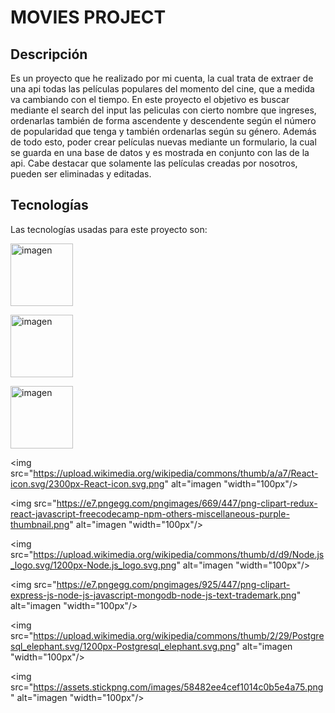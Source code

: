 # MOVIES PROJECT

## Descripción

Es un proyecto que he realizado por mi cuenta, la cual trata de extraer de una api todas las películas populares del momento del cine, que a medida va cambiando con el tiempo. En este proyecto el objetivo es buscar mediante el search del input las peliculas con cierto nombre que ingreses, ordenarlas también de forma ascendente y descendente según el número de popularidad que tenga y también ordenarlas según su género. Además de todo esto, poder crear películas nuevas mediante un formulario, la cual se guarda en una base de datos y es mostrada en conjunto con las de la api. Cabe destacar que solamente las películas creadas por nosotros, pueden ser eliminadas y editadas.


## Tecnologías

Las tecnologías usadas para este proyecto son:

<p align"left"><img  src="https://upload.wikimedia.org/wikipedia/commons/thumb/6/61/HTML5_logo_and_wordmark.svg/2048px-HTML5_logo_and_wordmark.svg.png"  alt="imagen "width="100px"/></p><p align="left"><img src="https://upload.wikimedia.org/wikipedia/commons/thumb/d/d5/CSS3_logo_and_wordmark.svg/1452px-CSS3_logo_and_wordmark.svg.png"  alt="imagen "width="100px"/>



<p align="left">
  <img src="https://upload.wikimedia.org/wikipedia/commons/6/6a/JavaScript-logo.png"  alt="imagen "width="100px"/>

<img src="https://upload.wikimedia.org/wikipedia/commons/thumb/a/a7/React-icon.svg/2300px-React-icon.svg.png"  alt="imagen "width="100px"/>

<img src="https://e7.pngegg.com/pngimages/669/447/png-clipart-redux-react-javascript-freecodecamp-npm-others-miscellaneous-purple-thumbnail.png"  alt="imagen "width="100px"/>

<img src="https://upload.wikimedia.org/wikipedia/commons/thumb/d/d9/Node.js_logo.svg/1200px-Node.js_logo.svg.png"  alt="imagen "width="100px"/>

<img src="https://e7.pngegg.com/pngimages/925/447/png-clipart-express-js-node-js-javascript-mongodb-node-js-text-trademark.png"  alt="imagen "width="100px"/>

<img src="https://upload.wikimedia.org/wikipedia/commons/thumb/2/29/Postgresql_elephant.svg/1200px-Postgresql_elephant.svg.png"  alt="imagen "width="100px"/>

<img src="https://assets.stickpng.com/images/58482ee4cef1014c0b5e4a75.png"  alt="imagen "width="100px"/></p>












